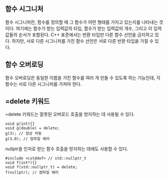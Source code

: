 ## 함수 시그니처
함수 시그니처란, 함수를 정의할 때 그 함수가 어떤 형태를 가지고 있는지를 나타내는 것이다. 여기에는 함수가 받는 입력값의 타입, 함수가 받는 입력값의 개수, 그리고 이 입력값들의 순서가 포함된다. C++ 표준에서는 반환 타입만 다른 함수 선언을 금지하고 있다. 하지만, 서로 다른 시그니처를 가진 함수 선언은 서로 다른 반환 타입을 가질 수 있다.
## 함수 오버로딩
함수 오버로딩은 동일한 이름을 가진 함수를 여러 개 만들 수 있도록 하는 기능인데, 각 함수는 서로 다른 시그니처를 가져야 한다.
## =delete 키워드
=delete 키워드는 잘못된 오버로드 호출을 방지하는 데 사용될 수 있다.
```
void g(int){}
void g(double) = delete;
g(3); // 정상 작동
g(3.0); // 컴파일 에러
```
nullptr을 인자로 받는 함수 호출을 방지하는 데에도 사용할 수 있다.
```
#include <cstddef> // std::nullptr_t
void f(int*){}
void f(std::nullptr_t) = delete;
f(nullptr); // 컴파일 에러
```
